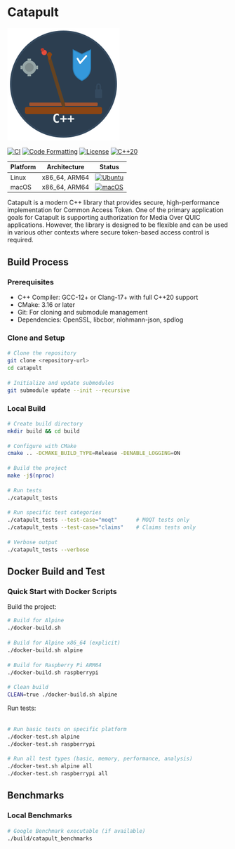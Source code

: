 # Catapult

![Catapult Icon](catapult-icon.svg)

[![CI](https://github.com/Quicr/catapult/actions/workflows/ci.yml/badge.svg)](https://github.com/Quicr/catapult/actions/workflows/ci.yml)
[![Code Formatting](https://github.com/Quicr/catapult/actions/workflows/format.yml/badge.svg)](https://github.com/Quicr/catapult/actions/workflows/format.yml)
[![License](https://img.shields.io/badge/License-BSD_2--Clause-blue.svg)](BSD-2-Clause.txt)
[![C++20](https://img.shields.io/badge/C%2B%2B-20-blue.svg)](https://en.cppreference.com/w/cpp/20)

| Platform | Architecture | Status |
|----------|-------------|--------|
|  Linux | x86_64, ARM64 | [![Ubuntu](https://github.com/Quicr/catapult/actions/workflows/ci.yml/badge.svg?branch=main&event=push)](https://github.com/Quicr/catapult/actions/workflows/ci.yml?query=branch%3Amain+os%3Aubuntu-latest) |
|  macOS | x86_64, ARM64 | [![macOS](https://github.com/Quicr/catapult/actions/workflows/ci.yml/badge.svg?branch=main&event=push)](https://github.com/Quicr/catapult/actions/workflows/ci.yml?query=branch%3Amain+os%3Amacos-latest) |

Catapult is a modern C++ library that provides secure, high-performance implementation
for Common Access Token. One of the primary application goals for Catapult is 
supporting authorization for Media Over QUIC applications. However, the 
library is designed to be flexible and can be used in various other contexts
where secure token-based access control is required.

## Build Process

### Prerequisites

- C++ Compiler: GCC-12+ or Clang-17+ with full C++20 support
- CMake: 3.16 or later
- Git: For cloning and submodule management
- Dependencies: OpenSSL, libcbor, nlohmann-json, spdlog

### Clone and Setup

```bash
# Clone the repository
git clone <repository-url>
cd catapult

# Initialize and update submodules
git submodule update --init --recursive
```

### Local Build

```bash
# Create build directory
mkdir build && cd build

# Configure with CMake
cmake .. -DCMAKE_BUILD_TYPE=Release -DENABLE_LOGGING=ON

# Build the project
make -j$(nproc)

# Run tests
./catapult_tests

# Run specific test categories
./catapult_tests --test-case="moqt"      # MOQT tests only
./catapult_tests --test-case="claims"    # Claims tests only

# Verbose output
./catapult_tests --verbose
```

## Docker Build and Test

### Quick Start with Docker Scripts

Build the project:
```bash
# Build for Alpine 
./docker-build.sh

# Build for Alpine x86_64 (explicit)
./docker-build.sh alpine

# Build for Raspberry Pi ARM64
./docker-build.sh raspberrypi

# Clean build
CLEAN=true ./docker-build.sh alpine
```

Run tests:
```bash

# Run basic tests on specific platform
./docker-test.sh alpine
./docker-test.sh raspberrypi

# Run all test types (basic, memory, performance, analysis)
./docker-test.sh alpine all
./docker-test.sh raspberrypi all

```

## Benchmarks

### Local Benchmarks

```bash
# Google Benchmark executable (if available)
./build/catapult_benchmarks
```


